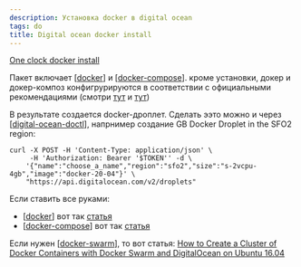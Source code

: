 ```yaml
---
description: Установка docker в digital ocean
tags: do
title: Digital ocean docker install
---
```

[One clock docker install](https://marketplace.digitalocean.com/apps/docker)

Пакет включает [[docker]] и [[docker-compose]]. кроме установки, докер и докер-композ конфигрурируются в соответствии с официальными рекомендациями (смотри [тут](https://docs.docker.com/engine/install/ubuntu/) и [тут](https://docs.docker.com/compose/install/#install-compose))

В результате создается docker-дроплет. Сделать ээто можно и через [[digital-ocean-doctl]], напрнимер создание GB Docker Droplet in the SFO2 region:

```shell
curl -X POST -H 'Content-Type: application/json' \
     -H 'Authorization: Bearer '$TOKEN'' -d \
    '{"name":"choose_a_name","region":"sfo2","size":"s-2vcpu-4gb","image":"docker-20-04"}' \
    "https://api.digitalocean.com/v2/droplets"
```

Если ставить все руками:

- [[docker]] вот так [статья](https://www.digitalocean.com/community/tutorials/how-to-install-and-use-docker-on-ubuntu-18-04)
- [[docker-compose]] вот так [статья](https://www.digitalocean.com/community/tutorial_collections/how-to-install-docker-compose)

Если нужен [[docker-swarm]], то вот статья: [How to Create a Cluster of Docker Containers with Docker Swarm and DigitalOcean on Ubuntu 16.04](https://www.digitalocean.com/community/tutorials/how-to-create-a-cluster-of-docker-containers-with-docker-swarm-and-digitalocean-on-ubuntu-16-04)

[//begin]: # "Autogenerated link references for markdown compatibility"
[docker]: ../lists/docker "Docker"
[docker-compose]: docker-compose "Docker compose"
[digital-ocean-doctl]: digital-ocean-doctl "Digital ocean doctl"
[docker]: ../lists/docker "Docker"
[docker-compose]: docker-compose "Docker compose"
[docker-swarm]: docker-swarm "Docker swarm"
[//end]: # "Autogenerated link references"